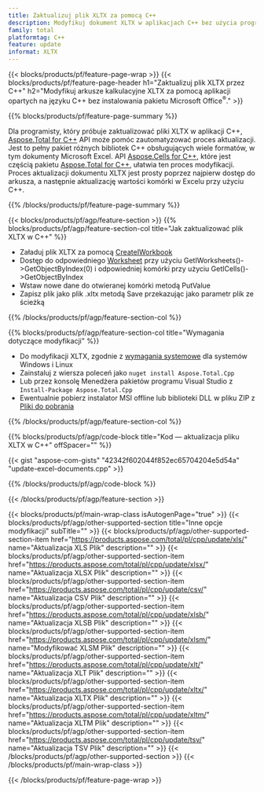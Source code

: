 ```yaml
---
title: Zaktualizuj plik XLTX za pomocą C++
description: Modyfikuj dokument XLTX w aplikacjach C++ bez użycia programu Microsoft Excel.
family: total
platformtag: C++
feature: update
informat: XLTX
---
```

{{< blocks/products/pf/feature-page-wrap >}}
{{< blocks/products/pf/feature-page-header h1="Zaktualizuj plik XLTX przez C++" h2="Modyfikuj arkusze kalkulacyjne XLTX za pomocą aplikacji opartych na języku C++ bez instalowania pakietu Microsoft Office<sup>&reg;</sup>." >}}

{{% blocks/products/pf/feature-page-summary %}}

Dla programisty, który próbuje zaktualizować pliki XLTX w aplikacji C++, [Aspose.Total for C++](https://products.aspose.com/total/cpp/) API może pomóc zautomatyzować proces aktualizacji. Jest to pełny pakiet różnych bibliotek C++ obsługujących wiele formatów, w tym dokumenty Microsoft Excel. API [Aspose.Cells for C++](https://products.aspose.com/cells/cpp/), które jest częścią pakietu [Aspose.Total for C++](https://products.aspose.com/total/cpp/), ułatwia ten proces modyfikacji. Proces aktualizacji dokumentu XLTX jest prosty poprzez najpierw dostęp do arkusza, a następnie aktualizację wartości komórki w Excelu przy użyciu C++.

{{% /blocks/products/pf/feature-page-summary %}}

{{< blocks/products/pf/agp/feature-section >}}
{{% blocks/products/pf/agp/feature-section-col title="Jak zaktualizować plik XLTX w C++" %}}

- Załaduj plik XLTX za pomocą [CreateIWorkbook](https://reference.aspose.com/cells/cpp/class/aspose.cells.factory#a93f7282b976d2a001d44198dedaceee8)
- Dostęp do odpowiedniego [Worksheet](https://reference.aspose.com/cells/cpp/class/aspose.cells.i_worksheet) przy użyciu GetIWorksheets()->GetObjectByIndex(0) i odpowiedniej komórki przy użyciu GetICells()->GetObjectByIndex
- Wstaw nowe dane do otwieranej komórki metodą PutValue
- Zapisz plik jako plik .xltx metodą Save przekazując jako parametr plik ze ścieżką

{{% /blocks/products/pf/agp/feature-section-col %}}

{{% blocks/products/pf/agp/feature-section-col title="Wymagania dotyczące modyfikacji" %}}

- Do modyfikacji XLTX, zgodnie z [wymagania systemowe](https://docs.aspose.com/cells/cpp/system-requirements/) dla systemów Windows i Linux 
- Zainstaluj z wiersza poleceń jako ```nuget install Aspose.Total.Cpp```
- Lub przez konsolę Menedżera pakietów programu Visual Studio z ```Install-Package Aspose.Total.Cpp```
- Ewentualnie pobierz instalator MSI offline lub biblioteki DLL w pliku ZIP z [Pliki do pobrania](https://releases.aspose.com/cells/cpp)

{{% /blocks/products/pf/agp/feature-section-col %}}

{{% blocks/products/pf/agp/code-block title="Kod — aktualizacja pliku XLTX w C++" offSpacer="" %}}

{{< gist "aspose-com-gists" "42342f602044f852ec65704204e5d54a" "update-excel-documents.cpp" >}}

{{% /blocks/products/pf/agp/code-block %}}

{{< /blocks/products/pf/agp/feature-section >}}

{{< blocks/products/pf/main-wrap-class isAutogenPage="true" >}}
{{< blocks/products/pf/agp/other-supported-section title="Inne opcje modyfikacji" subTitle="" >}}
{{< blocks/products/pf/agp/other-supported-section-item href="https://products.aspose.com/total/pl/cpp/update/xls/" name="Aktualizacja XLS Plik" description="" >}}
{{< blocks/products/pf/agp/other-supported-section-item href="https://products.aspose.com/total/pl/cpp/update/xlsx/" name="Aktualizacja XLSX Plik" description="" >}}
{{< blocks/products/pf/agp/other-supported-section-item href="https://products.aspose.com/total/pl/cpp/update/csv/" name="Aktualizacja CSV Plik" description="" >}}
{{< blocks/products/pf/agp/other-supported-section-item href="https://products.aspose.com/total/pl/cpp/update/xlsb/" name="Aktualizacja XLSB Plik" description="" >}}
{{< blocks/products/pf/agp/other-supported-section-item href="https://products.aspose.com/total/pl/cpp/update/xlsm/" name="Modyfikować XLSM Plik" description="" >}}
{{< blocks/products/pf/agp/other-supported-section-item href="https://products.aspose.com/total/pl/cpp/update/xlt/" name="Aktualizacja XLT Plik" description="" >}}
{{< blocks/products/pf/agp/other-supported-section-item href="https://products.aspose.com/total/pl/cpp/update/xltx/" name="Aktualizacja XLTX Plik" description="" >}}
{{< blocks/products/pf/agp/other-supported-section-item href="https://products.aspose.com/total/pl/cpp/update/xltm/" name="Aktualizacja XLTM Plik" description="" >}}
{{< blocks/products/pf/agp/other-supported-section-item href="https://products.aspose.com/total/pl/cpp/update/tsv/" name="Aktualizacja TSV Plik" description="" >}}
{{< /blocks/products/pf/agp/other-supported-section >}}
{{< /blocks/products/pf/main-wrap-class >}}

{{< /blocks/products/pf/feature-page-wrap >}}